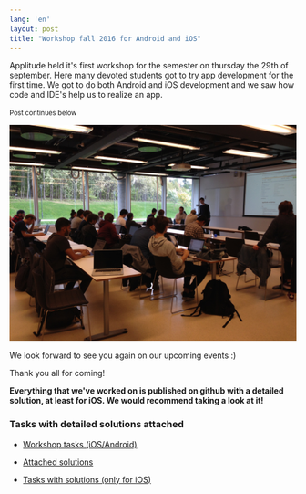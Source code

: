 ```yaml
---
lang: 'en'
layout: post
title: "Workshop fall 2016 for Android and iOS"
---
```


Applitude held it's first workshop for the semester on thursday the 29th of september.
Here many devoted students got to try app development for the first time. We got to do
both Android and iOS development and we saw how code and IDE's help us to realize an app.

<small>Post continues below</small>

<img class="img-center" src="static/img/Workshop_h2016.jpg">

We look forward to see you again on our upcoming events :)

Thank you all for coming!

<b> Everything that we've worked on is published on github with a detailed solution, at least for iOS.
We would recommend taking a look at it! </b>

### Tasks with detailed solutions attached

- <a href="https://github.com/applitude/applitude-workshop/blob/master/Oppgaver.md">Workshop tasks (iOS/Android)</a>

- <a href="https://github.com/applitude/applitude-workshop/tree/solution">Attached solutions</a>

- <a href="https://github.com/applitude/Swift-workshop">Tasks with solutions (only for iOS)</a>
